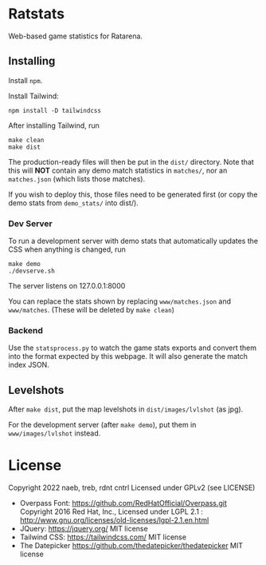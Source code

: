 # Ratstats

Web-based game statistics for Ratarena.

## Installing

Install `npm`.

Install Tailwind:

    npm install -D tailwindcss


After installing Tailwind, run

    make clean
    make dist

The production-ready files will then be put in the `dist/` directory. Note that
this will **NOT** contain any demo match statistics in `matches/`, nor an
`matches.json` (which lists those matches).

If you wish to deploy this, those files need to be generated first (or copy the
demo stats from `demo_stats/` into dist/).

### Dev Server

To run a development server with demo stats that automatically updates the CSS
when anything is changed, run

    make demo
    ./devserve.sh

The server listens on 127.0.0.1:8000

You can replace the stats shown by replacing `www/matches.json` and `www/matches`.
(These will be deleted by `make clean`)

### Backend

Use the `statsprocess.py` to watch the game stats exports and convert them into the format expected by this webpage. It will also generate the match index JSON.

## Levelshots

After `make dist`, put the map levelshots in `dist/images/lvlshot` (as jpg).

For the development server (after `make demo`), put them in `www/images/lvlshot` instead.

# License

Copyright 2022 naeb, treb, rdnt cntrl
Licensed under GPLv2 (see LICENSE)

- Overpass Font:
  https://github.com/RedHatOfficial/Overpass.git
  Copyright 2016 Red Hat, Inc.,
  Licensed under LGPL 2.1 : http://www.gnu.org/licenses/old-licenses/lgpl-2.1.en.html
- JQuery:
  https://jquery.org/
  MIT license
- Tailwind CSS:
  https://tailwindcss.com/
  MIT license
- The Datepicker
  https://github.com/thedatepicker/thedatepicker
  MIT license

